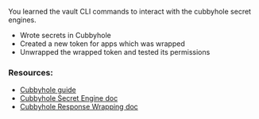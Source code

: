 You learned the vault CLI commands to interact with the cubbyhole secret engines.

- Wrote secrets in Cubbyhole
- Created a new token for apps which was wrapped
- Unwrapped the wrapped token and tested its permissions

### Resources:

- [Cubbyhole guide](https://learn.hashicorp.com/vault/secrets-management/sm-cubbyhole)
- [Cubbyhole Secret Engine doc](https://www.vaultproject.io/docs/secrets/cubbyhole/index.html)
- [Cubbyhole Response Wrapping doc](https://www.vaultproject.io/docs/concepts/response-wrapping.html)

